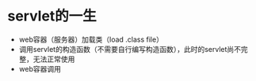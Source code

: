 # servlet的一生
- web容器（服务器）加载类（load .class file）
- 调用servlet的构造函数（不需要自行编写构造函数），此时的servlet尚不完整，无法正常使用
- web容器调用